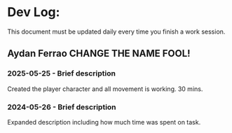 # Dev Log:

This document must be updated daily every time you finish a work session.

## Aydan Ferrao CHANGE THE NAME FOOL!

### 2025-05-25 - Brief description
Created the player character and all movement is working. 30 mins.

### 2024-05-26 - Brief description
Expanded description including how much time was spent on task.
